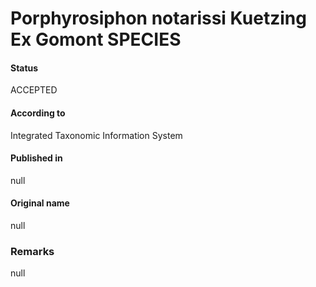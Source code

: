 # Porphyrosiphon notarissi Kuetzing Ex Gomont SPECIES

#### Status
ACCEPTED

#### According to
Integrated Taxonomic Information System

#### Published in
null

#### Original name
null

### Remarks
null
